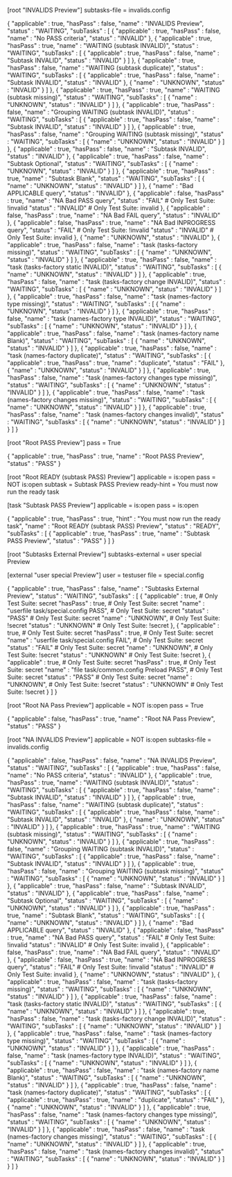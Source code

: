 [root "INVALIDS Preview"]
  subtasks-file = invalids.config

{
   "applicable" : true,
   "hasPass" : false,
   "name" : "INVALIDS Preview",
   "status" : "WAITING",
   "subTasks" : [
      {
         "applicable" : true,
         "hasPass" : false,
         "name" : "No PASS criteria",
         "status" : "INVALID"
      },
      {
         "applicable" : true,
         "hasPass" : true,
         "name" : "WAITING (subtask INVALID)",
         "status" : "WAITING",
         "subTasks" : [
            {
               "applicable" : true,
               "hasPass" : false,
               "name" : "Subtask INVALID",
               "status" : "INVALID"
            }
         ]
      },
      {
         "applicable" : true,
         "hasPass" : false,
         "name" : "WAITING (subtask duplicate)",
         "status" : "WAITING",
         "subTasks" : [
            {
               "applicable" : true,
               "hasPass" : false,
               "name" : "Subtask INVALID",
               "status" : "INVALID"
            },
            {
               "name" : "UNKNOWN",
               "status" : "INVALID"
            }
         ]
      },
      {
         "applicable" : true,
         "hasPass" : true,
         "name" : "WAITING (subtask missing)",
         "status" : "WAITING",
         "subTasks" : [
            {
               "name" : "UNKNOWN",
               "status" : "INVALID"
            }
         ]
      },
      {
         "applicable" : true,
         "hasPass" : false,
         "name" : "Grouping WAITING (subtask INVALID)",
         "status" : "WAITING",
         "subTasks" : [
            {
               "applicable" : true,
               "hasPass" : false,
               "name" : "Subtask INVALID",
               "status" : "INVALID"
            }
         ]
      },
      {
         "applicable" : true,
         "hasPass" : false,
         "name" : "Grouping WAITING (subtask missing)",
         "status" : "WAITING",
         "subTasks" : [
            {
               "name" : "UNKNOWN",
               "status" : "INVALID"
            }
         ]
      },
      {
         "applicable" : true,
         "hasPass" : false,
         "name" : "Subtask INVALID",
         "status" : "INVALID"
      },
      {
         "applicable" : true,
         "hasPass" : false,
         "name" : "Subtask Optional",
         "status" : "WAITING",
         "subTasks" : [
            {
               "name" : "UNKNOWN",
               "status" : "INVALID"
            }
         ]
      },
      {
         "applicable" : true,
         "hasPass" : true,
         "name" : "Subtask Blank",
         "status" : "WAITING",
         "subTasks" : [
            {
               "name" : "UNKNOWN",
               "status" : "INVALID"
            }
         ]
      },
      {
         "name" : "Bad APPLICABLE query",
         "status" : "INVALID"
      },
      {
         "applicable" : false,
         "hasPass" : true,
         "name" : "NA Bad PASS query",
         "status" : "FAIL"      # Only Test Suite: !invalid
         "status" : "INVALID"   # Only Test Suite: invalid
      },
      {
         "applicable" : false,
         "hasPass" : true,
         "name" : "NA Bad FAIL query",
         "status" : "INVALID"
      },
      {
         "applicable" : false,
         "hasPass" : true,
         "name" : "NA Bad INPROGRESS query",
         "status" : "FAIL"      # Only Test Suite: !invalid
         "status" : "INVALID"   # Only Test Suite: invalid
      },
      {
         "name" : "UNKNOWN",
         "status" : "INVALID"
      },
      {
         "applicable" : true,
         "hasPass" : false,
         "name" : "task (tasks-factory missing)",
         "status" : "WAITING",
         "subTasks" : [
            {
               "name" : "UNKNOWN",
               "status" : "INVALID"
            }
         ]
      },
      {
         "applicable" : true,
         "hasPass" : false,
         "name" : "task (tasks-factory static INVALID)",
         "status" : "WAITING",
         "subTasks" : [
            {
               "name" : "UNKNOWN",
               "status" : "INVALID"
            }
         ]
      },
      {
         "applicable" : true,
         "hasPass" : false,
         "name" : "task (tasks-factory change INVALID)",
         "status" : "WAITING",
         "subTasks" : [
            {
               "name" : "UNKNOWN",
               "status" : "INVALID"
            }
         ]
      },
      {
         "applicable" : true,
         "hasPass" : false,
         "name" : "task (names-factory type missing)",
         "status" : "WAITING",
         "subTasks" : [
            {
               "name" : "UNKNOWN",
               "status" : "INVALID"
            }
         ]
      },
      {
         "applicable" : true,
         "hasPass" : false,
         "name" : "task (names-factory type INVALID)",
         "status" : "WAITING",
         "subTasks" : [
            {
               "name" : "UNKNOWN",
               "status" : "INVALID"
            }
         ]
      },
      {
         "applicable" : true,
         "hasPass" : false,
         "name" : "task (names-factory name Blank)",
         "status" : "WAITING",
         "subTasks" : [
            {
               "name" : "UNKNOWN",
               "status" : "INVALID"
            }
         ]
      },
      {
         "applicable" : true,
         "hasPass" : false,
         "name" : "task (names-factory duplicate)",
         "status" : "WAITING",
         "subTasks" : [
            {
               "applicable" : true,
               "hasPass" : true,
               "name" : "duplicate",
               "status" : "FAIL"
            },
            {
               "name" : "UNKNOWN",
               "status" : "INVALID"
            }
         ]
      },
      {
         "applicable" : true,
         "hasPass" : false,
         "name" : "task (names-factory changes type missing)",
         "status" : "WAITING",
         "subTasks" : [
            {
               "name" : "UNKNOWN",
               "status" : "INVALID"
            }
         ]
      },
      {
         "applicable" : true,
         "hasPass" : false,
         "name" : "task (names-factory changes missing)",
         "status" : "WAITING",
         "subTasks" : [
            {
               "name" : "UNKNOWN",
               "status" : "INVALID"
            }
         ]
      },
      {
         "applicable" : true,
         "hasPass" : false,
         "name" : "task (names-factory changes invalid)",
         "status" : "WAITING",
         "subTasks" : [
            {
               "name" : "UNKNOWN",
               "status" : "INVALID"
            }
         ]
      }
   ]
}

[root "Root PASS Preview"]
  pass = True

{
   "applicable" : true,
   "hasPass" : true,
   "name" : "Root PASS Preview",
   "status" : "PASS"
}

[root "Root READY (subtask PASS) Preview"]
  applicable = is:open
  pass = NOT is:open
  subtask = Subtask PASS Preview
  ready-hint = You must now run the ready task

[task "Subtask PASS Preview"]
  applicable = is:open
  pass = is:open

{
   "applicable" : true,
   "hasPass" : true,
   "hint" : "You must now run the ready task",
   "name" : "Root READY (subtask PASS) Preview",
   "status" : "READY",
   "subTasks" : [
      {
         "applicable" : true,
         "hasPass" : true,
         "name" : "Subtask PASS Preview",
         "status" : "PASS"
      }
   ]
}

[root "Subtasks External Preview"]
  subtasks-external = user special Preview

[external "user special Preview"]
  user = testuser
  file = special.config

{
   "applicable" : true,
   "hasPass" : false,
   "name" : "Subtasks External Preview",
   "status" : "WAITING",
   "subTasks" : [
      {
         "applicable" : true,                              # Only Test Suite: secret
         "hasPass" : true,                                 # Only Test Suite: secret
         "name" : "userfile task/special.config PASS",     # Only Test Suite: secret
         "status" : "PASS"                                 # Only Test Suite: secret
         "name" : "UNKNOWN",                               # Only Test Suite: !secret
         "status" : "UNKNOWN"                              # Only Test Suite: !secret
      },
      {
         "applicable" : true,                              # Only Test Suite: secret
         "hasPass" : true,                                 # Only Test Suite: secret
         "name" : "userfile task/special.config FAIL",     # Only Test Suite: secret
         "status" : "FAIL"                                 # Only Test Suite: secret
         "name" : "UNKNOWN",                               # Only Test Suite: !secret
         "status" : "UNKNOWN"                              # Only Test Suite: !secret
      },
      {
         "applicable" : true,                              # Only Test Suite: secret
         "hasPass" : true,                                 # Only Test Suite: secret
         "name" : "file task/common.config Preload PASS",  # Only Test Suite: secret
         "status" : "PASS"                                 # Only Test Suite: secret
         "name" : "UNKNOWN",                               # Only Test Suite: !secret
         "status" : "UNKNOWN"                              # Only Test Suite: !secret
      }
   ]
}

[root "Root NA Pass Preview"]
  applicable = NOT is:open
  pass = True

{
   "applicable" : false,
   "hasPass" : true,
   "name" : "Root NA Pass Preview",
   "status" : "PASS"
}

[root "NA INVALIDS Preview"]
  applicable = NOT is:open
  subtasks-file = invalids.config

{
   "applicable" : false,
   "hasPass" : false,
   "name" : "NA INVALIDS Preview",
   "status" : "WAITING",
   "subTasks" : [
      {
         "applicable" : true,
         "hasPass" : false,
         "name" : "No PASS criteria",
         "status" : "INVALID"
      },
      {
         "applicable" : true,
         "hasPass" : true,
         "name" : "WAITING (subtask INVALID)",
         "status" : "WAITING",
         "subTasks" : [
            {
               "applicable" : true,
               "hasPass" : false,
               "name" : "Subtask INVALID",
               "status" : "INVALID"
            }
         ]
      },
      {
         "applicable" : true,
         "hasPass" : false,
         "name" : "WAITING (subtask duplicate)",
         "status" : "WAITING",
         "subTasks" : [
            {
               "applicable" : true,
               "hasPass" : false,
               "name" : "Subtask INVALID",
               "status" : "INVALID"
            },
            {
               "name" : "UNKNOWN",
               "status" : "INVALID"
            }
         ]
      },
      {
         "applicable" : true,
         "hasPass" : true,
         "name" : "WAITING (subtask missing)",
         "status" : "WAITING",
         "subTasks" : [
            {
               "name" : "UNKNOWN",
               "status" : "INVALID"
            }
         ]
      },
      {
         "applicable" : true,
         "hasPass" : false,
         "name" : "Grouping WAITING (subtask INVALID)",
         "status" : "WAITING",
         "subTasks" : [
            {
               "applicable" : true,
               "hasPass" : false,
               "name" : "Subtask INVALID",
               "status" : "INVALID"
            }
         ]
      },
      {
         "applicable" : true,
         "hasPass" : false,
         "name" : "Grouping WAITING (subtask missing)",
         "status" : "WAITING",
         "subTasks" : [
            {
               "name" : "UNKNOWN",
               "status" : "INVALID"
            }
         ]
      },
      {
         "applicable" : true,
         "hasPass" : false,
         "name" : "Subtask INVALID",
         "status" : "INVALID"
      },
      {
         "applicable" : true,
         "hasPass" : false,
         "name" : "Subtask Optional",
         "status" : "WAITING",
         "subTasks" : [
            {
               "name" : "UNKNOWN",
               "status" : "INVALID"
            }
         ]
      },
      {
         "applicable" : true,
         "hasPass" : true,
         "name" : "Subtask Blank",
         "status" : "WAITING",
         "subTasks" : [
            {
               "name" : "UNKNOWN",
               "status" : "INVALID"
            }
         ]
      },
      {
         "name" : "Bad APPLICABLE query",
         "status" : "INVALID"
      },
      {
         "applicable" : false,
         "hasPass" : true,
         "name" : "NA Bad PASS query",
         "status" : "FAIL"      # Only Test Suite: !invalid
         "status" : "INVALID"   # Only Test Suite: invalid
      },
      {
         "applicable" : false,
         "hasPass" : true,
         "name" : "NA Bad FAIL query",
         "status" : "INVALID"
      },
      {
         "applicable" : false,
         "hasPass" : true,
         "name" : "NA Bad INPROGRESS query",
         "status" : "FAIL"      # Only Test Suite: !invalid
         "status" : "INVALID"   # Only Test Suite: invalid
      },
      {
         "name" : "UNKNOWN",
         "status" : "INVALID"
      },
      {
         "applicable" : true,
         "hasPass" : false,
         "name" : "task (tasks-factory missing)",
         "status" : "WAITING",
         "subTasks" : [
            {
               "name" : "UNKNOWN",
               "status" : "INVALID"
            }
         ]
      },
      {
         "applicable" : true,
         "hasPass" : false,
         "name" : "task (tasks-factory static INVALID)",
         "status" : "WAITING",
         "subTasks" : [
            {
               "name" : "UNKNOWN",
               "status" : "INVALID"
            }
         ]
      },
      {
         "applicable" : true,
         "hasPass" : false,
         "name" : "task (tasks-factory change INVALID)",
         "status" : "WAITING",
         "subTasks" : [
            {
               "name" : "UNKNOWN",
               "status" : "INVALID"
            }
         ]
      },
      {
         "applicable" : true,
         "hasPass" : false,
         "name" : "task (names-factory type missing)",
         "status" : "WAITING",
         "subTasks" : [
            {
               "name" : "UNKNOWN",
               "status" : "INVALID"
            }
         ]
      },
      {
         "applicable" : true,
         "hasPass" : false,
         "name" : "task (names-factory type INVALID)",
         "status" : "WAITING",
         "subTasks" : [
            {
               "name" : "UNKNOWN",
               "status" : "INVALID"
            }
         ]
      },
      {
         "applicable" : true,
         "hasPass" : false,
         "name" : "task (names-factory name Blank)",
         "status" : "WAITING",
         "subTasks" : [
            {
               "name" : "UNKNOWN",
               "status" : "INVALID"
            }
         ]
      },
      {
         "applicable" : true,
         "hasPass" : false,
         "name" : "task (names-factory duplicate)",
         "status" : "WAITING",
         "subTasks" : [
            {
               "applicable" : true,
               "hasPass" : true,
               "name" : "duplicate",
               "status" : "FAIL"
            },
            {
               "name" : "UNKNOWN",
               "status" : "INVALID"
            }
         ]
      },
      {
         "applicable" : true,
         "hasPass" : false,
         "name" : "task (names-factory changes type missing)",
         "status" : "WAITING",
         "subTasks" : [
            {
               "name" : "UNKNOWN",
               "status" : "INVALID"
            }
         ]
      },
      {
         "applicable" : true,
         "hasPass" : false,
         "name" : "task (names-factory changes missing)",
         "status" : "WAITING",
         "subTasks" : [
            {
               "name" : "UNKNOWN",
               "status" : "INVALID"
            }
         ]
      },
      {
         "applicable" : true,
         "hasPass" : false,
         "name" : "task (names-factory changes invalid)",
         "status" : "WAITING",
         "subTasks" : [
            {
               "name" : "UNKNOWN",
               "status" : "INVALID"
            }
         ]
      }
   ]
}
